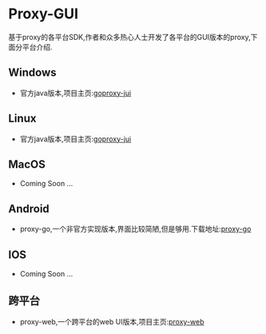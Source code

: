 # Proxy-GUI
基于proxy的各平台SDK,作者和众多热心人士开发了各平台的GUI版本的proxy,下面分平台介绍.  

## Windows

- 官方java版本,项目主页:[goproxy-jui](https://github.com/sunrainchy/goproxy-jui)

## Linux

- 官方java版本,项目主页:[goproxy-jui](https://github.com/sunrainchy/goproxy-jui)

## MacOS

- Coming Soon ...

## Android

- proxy-go,一个非官方实现版本,界面比较简陋,但是够用.下载地址:[proxy-go](https://github.com/sunrainchy/goproxy-gui-stuff/releases/tag/proxy-go-release)


## IOS

- Coming Soon ...

## 跨平台

- proxy-web,一个跨平台的web UI版本,项目主页:[proxy-web](https://github.com/yincongcyincong/proxy-web)
